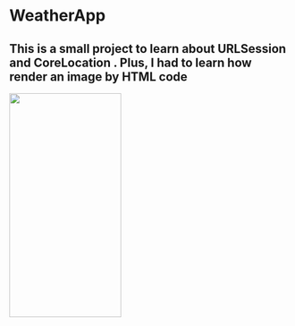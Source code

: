 # WeatherApp

## This is a small project to learn about URLSession and CoreLocation . Plus, I had to learn how render an image by HTML code 


<img src="https://user-images.githubusercontent.com/96131525/163692731-93a6f568-0a49-4d16-8e02-4232f75b9a60.png" width="200" height="400">
